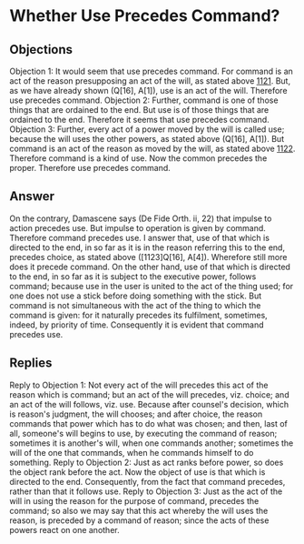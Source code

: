 # Whether Use Precedes Command?
## Objections
Objection 1: It would seem that use precedes command. For command is an act of the reason presupposing an act of the will, as stated above [1121](A[1]). But, as we have already shown (Q[16], A[1]), use is an act of the will. Therefore use precedes command.
Objection 2: Further, command is one of those things that are ordained to the end. But use is of those things that are ordained to the end. Therefore it seems that use precedes command.
Objection 3: Further, every act of a power moved by the will is called use; because the will uses the other powers, as stated above (Q[16], A[1]). But command is an act of the reason as moved by the will, as stated above [1122](A[1]). Therefore command is a kind of use. Now the common precedes the proper. Therefore use precedes command.
## Answer
On the contrary, Damascene says (De Fide Orth. ii, 22) that impulse to action precedes use. But impulse to operation is given by command. Therefore command precedes use.
I answer that, use of that which is directed to the end, in so far as it is in the reason referring this to the end, precedes choice, as stated above ([1123]Q[16], A[4]). Wherefore still more does it precede command. On the other hand, use of that which is directed to the end, in so far as it is subject to the executive power, follows command; because use in the user is united to the act of the thing used; for one does not use a stick before doing something with the stick. But command is not simultaneous with the act of the thing to which the command is given: for it naturally precedes its fulfilment, sometimes, indeed, by priority of time. Consequently it is evident that command precedes use.
## Replies
Reply to Objection 1: Not every act of the will precedes this act of the reason which is command; but an act of the will precedes, viz. choice; and an act of the will follows, viz. use. Because after counsel's decision, which is reason's judgment, the will chooses; and after choice, the reason commands that power which has to do what was chosen; and then, last of all, someone's will begins to use, by executing the command of reason; sometimes it is another's will, when one commands another; sometimes the will of the one that commands, when he commands himself to do something.
Reply to Objection 2: Just as act ranks before power, so does the object rank before the act. Now the object of use is that which is directed to the end. Consequently, from the fact that command precedes, rather than that it follows use.
Reply to Objection 3: Just as the act of the will in using the reason for the purpose of command, precedes the command; so also we may say that this act whereby the will uses the reason, is preceded by a command of reason; since the acts of these powers react on one another.
